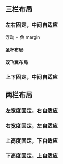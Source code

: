 ## 三栏布局

### 左右固定，中间自适应

浮动 + 负 margin



#### 圣杯布局

#### 双飞翼布局

### 上下固定，中间自适应

## 两栏布局

### 左宽度固定，右自适应

### 右宽度固定，左自适应

### 上高度固定，下自适应

### 下高度固定，上自适应